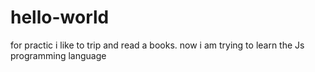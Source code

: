 # hello-world
for practic
i like to trip and read a books. now i am trying to learn the Js  programming language

